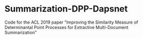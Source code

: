 # Summarization-DPP-Dapsnet
Code for the ACL 2019 paper "Improving the Similarity Measure of Determinantal Point Processes for Extractive Multi-Document Summarization"
